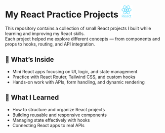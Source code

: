 # My React Practice Projects <img src="https://raw.githubusercontent.com/devicons/devicon/master/icons/react/react-original-wordmark.svg" alt="react logo" width="40" height="40"/>

This repository contains a collection of small React projects I built while learning and improving my React skills.  
Each project helped me explore different concepts — from components and props to hooks, routing, and API integration.

## 🧩 What’s Inside
- Mini React apps focusing on UI, logic, and state management  
- Practice with React Router, Tailwind CSS, and custom hooks  
- Hands-on work with APIs, form handling, and dynamic rendering  

## 🎯 What I Learned
- How to structure and organize React projects  
- Building reusable and responsive components  
- Managing state effectively with hooks  
- Connecting React apps to real APIs
